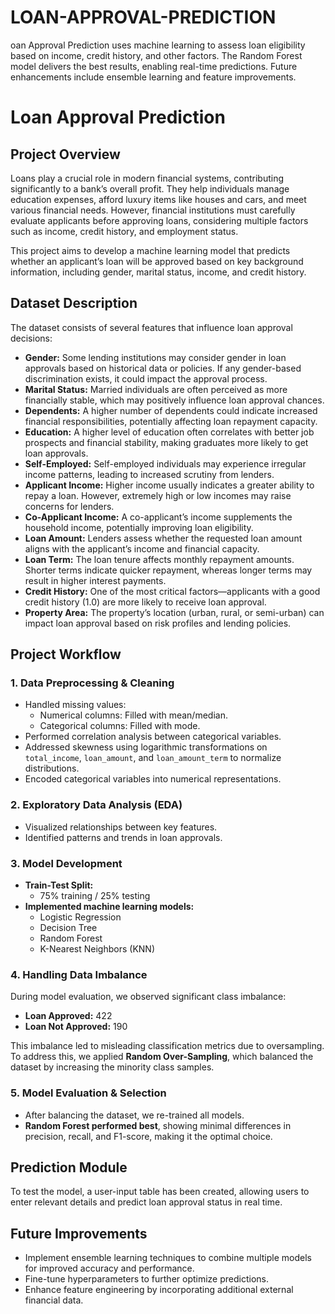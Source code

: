 # LOAN-APPROVAL-PREDICTION
oan Approval Prediction uses machine learning to assess loan eligibility based on income, credit history, and other factors. The Random Forest model delivers the best results, enabling real-time predictions. Future enhancements include ensemble learning and feature improvements.

# Loan Approval Prediction

## Project Overview

Loans play a crucial role in modern financial systems, contributing significantly to a bank’s overall profit. They help individuals manage education expenses, afford luxury items like houses and cars, and meet various financial needs. However, financial institutions must carefully evaluate applicants before approving loans, considering multiple factors such as income, credit history, and employment status.

This project aims to develop a machine learning model that predicts whether an applicant’s loan will be approved based on key background information, including gender, marital status, income, and credit history.

## Dataset Description

The dataset consists of several features that influence loan approval decisions:

- **Gender:** Some lending institutions may consider gender in loan approvals based on historical data or policies. If any gender-based discrimination exists, it could impact the approval process.
- **Marital Status:** Married individuals are often perceived as more financially stable, which may positively influence loan approval chances.
- **Dependents:** A higher number of dependents could indicate increased financial responsibilities, potentially affecting loan repayment capacity.
- **Education:** A higher level of education often correlates with better job prospects and financial stability, making graduates more likely to get loan approvals.
- **Self-Employed:** Self-employed individuals may experience irregular income patterns, leading to increased scrutiny from lenders.
- **Applicant Income:** Higher income usually indicates a greater ability to repay a loan. However, extremely high or low incomes may raise concerns for lenders.
- **Co-Applicant Income:** A co-applicant’s income supplements the household income, potentially improving loan eligibility.
- **Loan Amount:** Lenders assess whether the requested loan amount aligns with the applicant’s income and financial capacity.
- **Loan Term:** The loan tenure affects monthly repayment amounts. Shorter terms indicate quicker repayment, whereas longer terms may result in higher interest payments.
- **Credit History:** One of the most critical factors—applicants with a good credit history (1.0) are more likely to receive loan approval.
- **Property Area:** The property’s location (urban, rural, or semi-urban) can impact loan approval based on risk profiles and lending policies.

## Project Workflow

### 1. Data Preprocessing & Cleaning

- Handled missing values:
  - Numerical columns: Filled with mean/median.
  - Categorical columns: Filled with mode.
- Performed correlation analysis between categorical variables.
- Addressed skewness using logarithmic transformations on `total_income`, `loan_amount`, and `loan_amount_term` to normalize distributions.
- Encoded categorical variables into numerical representations.

### 2. Exploratory Data Analysis (EDA)

- Visualized relationships between key features.
- Identified patterns and trends in loan approvals.

### 3. Model Development

- **Train-Test Split:**
  - 75% training / 25% testing
- **Implemented machine learning models:**
  - Logistic Regression
  - Decision Tree
  - Random Forest
  - K-Nearest Neighbors (KNN)

### 4. Handling Data Imbalance

During model evaluation, we observed significant class imbalance:

- **Loan Approved:** 422
- **Loan Not Approved:** 190

This imbalance led to misleading classification metrics due to oversampling. To address this, we applied **Random Over-Sampling**, which balanced the dataset by increasing the minority class samples.

### 5. Model Evaluation & Selection

- After balancing the dataset, we re-trained all models.
- **Random Forest performed best**, showing minimal differences in precision, recall, and F1-score, making it the optimal choice.

## Prediction Module

To test the model, a user-input table has been created, allowing users to enter relevant details and predict loan approval status in real time.

## Future Improvements

- Implement ensemble learning techniques to combine multiple models for improved accuracy and performance.
- Fine-tune hyperparameters to further optimize predictions.
- Enhance feature engineering by incorporating additional external financial data.

